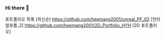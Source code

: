 ### Hi there 👋

포트폴리오 목록 (최신순)
https://github.com/heemang2001/unreal_PF_02 [언리얼포폴_2]
https://github.com/heemang2001/2D_Portfolio_HYH [2D 포트폴리오]

<!--
**heemang2001/heemang2001** is a ✨ _special_ ✨ repository because its `README.md` (this file) appears on your GitHub profile.

Here are some ideas to get you started:

- 🔭 I’m currently working on ...
- 🌱 I’m currently learning ...
- 👯 I’m looking to collaborate on ...
- 🤔 I’m looking for help with ...
- 💬 Ask me about ...
- 📫 How to reach me: ...
- 😄 Pronouns: ...
- ⚡ Fun fact: ...
-->
